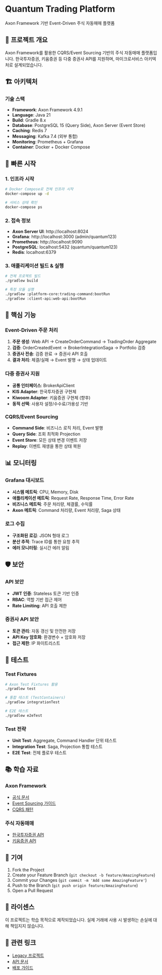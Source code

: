 # Quantum Trading Platform

Axon Framework 기반 Event-Driven 주식 자동매매 플랫폼

## 🎯 프로젝트 개요

Axon Framework를 활용한 CQRS/Event Sourcing 기반의 주식 자동매매 플랫폼입니다. 한국투자증권, 키움증권 등 다중 증권사 API를 지원하며, 마이크로서비스 아키텍처로 설계되었습니다.

## 🏗️ 아키텍처

### 기술 스택

- **Framework**: Axon Framework 4.9.1
- **Language**: Java 21
- **Build**: Gradle 8.x
- **Database**: PostgreSQL 15 (Query Side), Axon Server (Event Store)
- **Caching**: Redis 7
- **Messaging**: Kafka 7.4 (외부 통합)
- **Monitoring**: Prometheus + Grafana
- **Container**: Docker + Docker Compose

## 🚀 빠른 시작

### 1. 인프라 시작

```bash
# Docker Compose로 전체 인프라 시작
docker-compose up -d

# 서비스 상태 확인
docker-compose ps
```

### 2. 접속 정보

- **Axon Server UI**: http://localhost:8024
- **Grafana**: http://localhost:3000 (admin/quantum123)
- **Prometheus**: http://localhost:9090
- **PostgreSQL**: localhost:5432 (quantum/quantum123)
- **Redis**: localhost:6379

### 3. 애플리케이션 빌드 & 실행

```bash
# 전체 프로젝트 빌드
./gradlew build

# 특정 모듈 실행
./gradlew :platform-core:trading-command:bootRun
./gradlew :client-api:web-api:bootRun
```

## 🎯 핵심 기능

### Event-Driven 주문 처리

1. **주문 생성**: Web API → CreateOrderCommand → TradingOrder Aggregate
2. **검증**: OrderCreatedEvent → BrokerIntegrationSaga → Portfolio 검증
3. **증권사 전송**: 검증 완료 → 증권사 API 호출
4. **결과 처리**: 체결/실패 → Event 발행 → 상태 업데이트

### 다중 증권사 지원

- **공통 인터페이스**: BrokerApiClient
- **KIS Adapter**: 한국투자증권 구현체
- **Kiwoom Adapter**: 키움증권 구현체 (향후)
- **동적 선택**: 사용자 설정/수수료/가용성 기반

### CQRS/Event Sourcing

- **Command Side**: 비즈니스 로직 처리, Event 발행
- **Query Side**: 조회 최적화 Projection
- **Event Store**: 모든 상태 변경 이벤트 저장
- **Replay**: 이벤트 재생을 통한 상태 복원

## 📊 모니터링

### Grafana 대시보드

- **시스템 메트릭**: CPU, Memory, Disk
- **애플리케이션 메트릭**: Request Rate, Response Time, Error Rate
- **비즈니스 메트릭**: 주문 처리량, 체결률, 수익률
- **Axon 메트릭**: Command 처리량, Event 처리량, Saga 상태

### 로그 수집

- **구조화된 로깅**: JSON 형태 로그
- **분산 추적**: Trace ID를 통한 요청 추적
- **에러 모니터링**: 실시간 에러 알림

## 🛡️ 보안

### API 보안

- **JWT 인증**: Stateless 토큰 기반 인증
- **RBAC**: 역할 기반 접근 제어
- **Rate Limiting**: API 호출 제한

### 증권사 API 보안

- **토큰 관리**: 자동 갱신 및 안전한 저장
- **API Key 암호화**: 환경변수 + 암호화 저장
- **접근 제한**: IP 화이트리스트

## 🧪 테스트

### Test Fixtures

```bash
# Axon Test Fixtures 활용
./gradlew test

# 통합 테스트 (TestContainers)
./gradlew integrationTest

# E2E 테스트
./gradlew e2eTest
```

### Test 전략

- **Unit Test**: Aggregate, Command Handler 단위 테스트
- **Integration Test**: Saga, Projection 통합 테스트
- **E2E Test**: 전체 플로우 테스트

## 📚 학습 자료

### Axon Framework

- [공식 문서](https://docs.axoniq.io/reference-guide/)
- [Event Sourcing 가이드](https://martinfowler.com/eaaDev/EventSourcing.html)
- [CQRS 패턴](https://docs.microsoft.com/en-us/azure/architecture/patterns/cqrs)

### 주식 자동매매

- [한국투자증권 API](https://apiportal.koreainvestment.com/)
- [키움증권 API](https://www3.kiwoom.com/nkw.templateFrameSet.do?m=m1408000000)

## 🤝 기여

1. Fork the Project
2. Create your Feature Branch (`git checkout -b feature/AmazingFeature`)
3. Commit your Changes (`git commit -m 'Add some AmazingFeature'`)
4. Push to the Branch (`git push origin feature/AmazingFeature`)
5. Open a Pull Request

## 📄 라이센스

이 프로젝트는 학습 목적으로 제작되었습니다. 실제 거래에 사용 시 발생하는 손실에 대해 책임지지 않습니다.

## 🔗 관련 링크

- [Legacy 프로젝트](./legacy/README.md)
- [API 문서](./docs/api.md)
- [배포 가이드](./docs/deployment.md)
